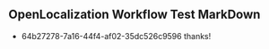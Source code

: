 ## OpenLocalization Workflow Test MarkDown
* 64b27278-7a16-44f4-af02-35dc526c9596 
thanks!<!--HONumber=Mar16_HO3-->

